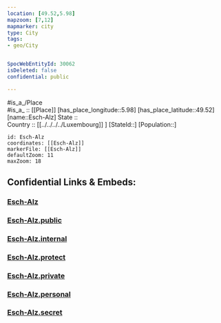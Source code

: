 ```yaml
---
location: [49.52,5.98] 
mapzoom: [7,12] 
mapmarker: city 
type: City
tags:
- geo/City


SpocWebEntityId: 30062
isDeleted: false
confidential: public

---
```

#is_a_/Place  
#is_a_ :: [[Place]] 
[has_place_longitude::5.98] 
[has_place_latitude::49.52] 
[name::Esch-Alz] 
State ::  
Country :: [[../../../../Luxembourg]] ] 
[StateId::] 
[Population::] 



```leaflet
id: Esch-Alz
coordinates: [[Esch-Alz]] 
markerFile: [[Esch-Alz]] 
defaultZoom: 11 
maxZoom: 18
```


## Confidential Links & Embeds: 

### [Esch-Alz](/_Standards/Earth/Continent/Europe/Europe~West/Luxembourg/City/Esch-Alz.md) 

### [Esch-Alz.public](/_public/Earth/Continent/Europe/Europe~West/Luxembourg/City/Esch-Alz.public.md) 

### [Esch-Alz.internal](/_internal/Earth/Continent/Europe/Europe~West/Luxembourg/City/Esch-Alz.internal.md) 

### [Esch-Alz.protect](/_protect/Earth/Continent/Europe/Europe~West/Luxembourg/City/Esch-Alz.protect.md) 

### [Esch-Alz.private](/_private/Earth/Continent/Europe/Europe~West/Luxembourg/City/Esch-Alz.private.md) 

### [Esch-Alz.personal](/_personal/Earth/Continent/Europe/Europe~West/Luxembourg/City/Esch-Alz.personal.md) 

### [Esch-Alz.secret](/_secret/Earth/Continent/Europe/Europe~West/Luxembourg/City/Esch-Alz.secret.md)

